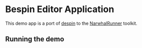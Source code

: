 
Bespin Editor Application
=========================

This demo app is a port of [despin](http://github.com/past/despin) to the
[NarwhalRunner](http://github.com/cadorn/narwhalrunner) toolkit.


Running the demo
----------------

